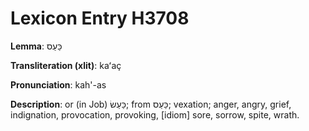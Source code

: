 # Lexicon Entry H3708

**Lemma**: כַּעַס

**Transliteration (xlit)**: kaʻaç

**Pronunciation**: kah'-as

**Description**:
or (in Job) כַּעַשׂ; from כַּעַס; vexation; anger, angry, grief, indignation, provocation, provoking, [idiom] sore, sorrow, spite, wrath.
